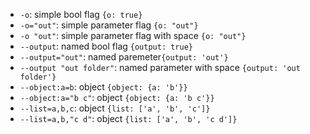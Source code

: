 - `-o`: simple bool flag `{o: true}`
- `-o="out"`: simple parameter flag `{o: "out"}`
- `-o "out"`: simple parameter flag with space `{o: "out"}`
- `--output`: named bool flag `{output: true}`
- `--output="out"`: named paremeter`{output: 'out'}`
- `--output "out folder"`: named parameter with space `{output: 'out folder'}`
- `--object:a=b`: object `{object: {a: 'b'}}`
- `--object:a="b c"`: object `{object: {a: 'b c'}}`
- `--list=a,b,c`: object `{list: ['a', 'b', 'c']}`
- `--list=a,b,"c d"`: object `{list: ['a', 'b', 'c d']}`
